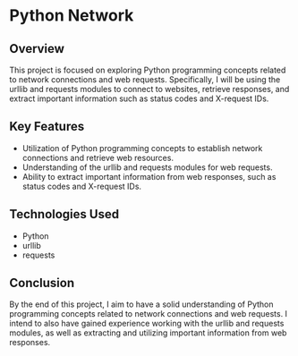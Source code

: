 # Python Network

## Overview
This project is focused on exploring Python programming concepts related to network connections and web requests. Specifically, I will be using the urllib and requests modules to connect to websites, retrieve responses, and extract important information such as status codes and X-request IDs.

## Key Features
- Utilization of Python programming concepts to establish network connections and retrieve web resources.
- Understanding of the urllib and requests modules for web requests.
- Ability to extract important information from web responses, such as status codes and X-request IDs.

## Technologies Used
- Python
- urllib
- requests


## Conclusion
By the end of this project, I aim to have a solid understanding of Python programming concepts related to network connections and web requests. I intend to also have gained experience working with the urllib and requests modules, as well as extracting and utilizing important information from web responses.
